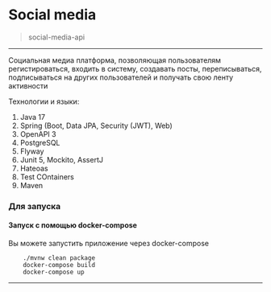 # Social media

> social-media-api

<hr/>

Социальная медиа платформа, позволяющая пользователям регистироваться, входить в систему, создавать посты, переписываться, подписываться на других пользователей и получать свою ленту активности

Технологии и языки:
1. Java 17
2. Spring (Boot, Data JPA, Security (JWT), Web)
3. OpenAPI 3
4. PostgreSQL
5. Flyway
6. Junit 5, Mockito, AssertJ
7. Hateoas
8. Test COntainers
9. Maven

### Для запуска
#### Запуск с помощью docker-compose
Вы можете запустить приложение через docker-compose

```
    ./mvnw clean package
    docker-compose build
    docker-compose up
```

<hr/>
